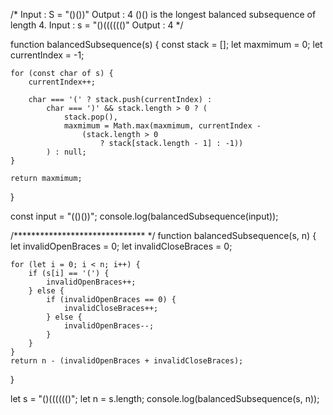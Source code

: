 /*
Input : S = "()())"
Output : 4
()() is the longest balanced subsequence 
of length 4.
Input : s = "()(((((()"
Output : 4
*/

function balancedSubsequence(s) { 
	const stack = []; 
	let maxmimum = 0; 
	let currentIndex = -1; 

	for (const char of s) { 
		currentIndex++; 

		char === '(' ? stack.push(currentIndex) : 
			char === ')' && stack.length > 0 ? ( 
				stack.pop(), 
				maxmimum = Math.max(maxmimum, currentIndex - 
					(stack.length > 0 
						? stack[stack.length - 1] : -1)) 
			) : null; 
	} 

	return maxmimum; 
} 

const input = "(()())"; 
console.log(balancedSubsequence(input));


/****************************** */
function balancedSubsequence(s, n) { 
	let invalidOpenBraces = 0; 
	let invalidCloseBraces = 0; 

	for (let i = 0; i < n; i++) { 
		if (s[i] == '(') { 
			invalidOpenBraces++; 
		} else { 
			if (invalidOpenBraces == 0) { 
				invalidCloseBraces++; 
			} else { 
				invalidOpenBraces--; 
			} 
		} 
	} 
	return n - (invalidOpenBraces + invalidCloseBraces); 
} 

let s = "()(((((()"; 
let n = s.length; 
console.log(balancedSubsequence(s, n));
